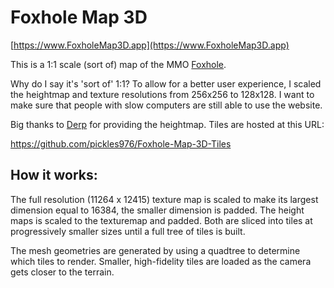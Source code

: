 # Foxhole Map 3D

[https://www.FoxholeMap3D.app](https://www.FoxholeMap3D.app)

This is a 1:1 scale (sort of) map of the MMO [Foxhole](https://www.foxholegame.com/).

Why do I say it's 'sort of' 1:1? To allow for a better user experience,
I scaled the heightmap and texture resolutions from 256x256 to 128x128. I want to make sure that people with slow computers are still able to use the website.  

Big thanks to [Derp](https://github.com/NoUDerp) for providing the heightmap. Tiles are hosted at this URL:

https://github.com/pickles976/Foxhole-Map-3D-Tiles

## How it works:

The full resolution (11264 x 12415) texture map is scaled to make its largest dimension equal to 16384, the smaller dimension is padded. The height maps is scaled to the texturemap and padded. Both are sliced into tiles at progressively smaller sizes until a full tree of tiles is built.

The mesh geometries are generated by using a quadtree to determine which tiles to render. Smaller, high-fidelity tiles are loaded as the camera gets closer to the terrain.

